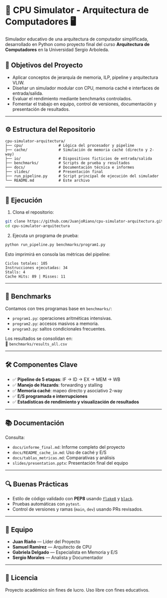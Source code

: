 # 🧠 CPU Simulator - Arquitectura de Computadores 🖥️

Simulador educativo de una arquitectura de computador simplificada, desarrollado en Python como proyecto final del curso **Arquitectura de Computadores** en la Universidad Sergio Arboleda.

## 🎯 Objetivos del Proyecto

- Aplicar conceptos de jerarquía de memoria, ILP, pipeline y arquitectura VLIW.
- Diseñar un simulador modular con CPU, memoria caché e interfaces de entrada/salida.
- Evaluar el rendimiento mediante benchmarks controlados.
- Fomentar el trabajo en equipo, control de versiones, documentación y presentación de resultados.

---

## ⚙️ Estructura del Repositorio

```
cpu-simulator-arquitectura/
├── cpu/                # Lógica del procesador y pipeline
├── cache/              # Simulación de memoria caché (directo y 2-way)
├── io/                 # Dispositivos ficticios de entrada/salida
├── benchmarks/         # Scripts de prueba y resultados
├── docs/               # Documentación técnica e informes
├── slides/             # Presentación final
├── run_pipeline.py     # Script principal de ejecución del simulador
└── README.md           # Este archivo
```

---

## 🚀 Ejecución

1. Clona el repositorio:

```bash
git clone https://github.com/JuanjoRiano/cpu-simulator-arquitectura.git
cd cpu-simulator-arquitectura
```

2. Ejecuta un programa de prueba:

```bash
python run_pipeline.py benchmarks/program1.py
```

Esto imprimirá en consola las métricas del pipeline:

```
Ciclos totales: 105
Instrucciones ejecutadas: 34
Stalls: 4
Cache Hits: 89 | Misses: 11
```

---

## 🧪 Benchmarks

Contamos con tres programas base en `benchmarks/`:

- `program1.py`: operaciones aritméticas intensivas.
- `program2.py`: accesos masivos a memoria.
- `program3.py`: saltos condicionales frecuentes.

Los resultados se consolidan en:  
📄 `benchmarks/results_all.csv`

---

## 🛠️ Componentes Clave

- ✅ **Pipeline de 5 etapas**: IF → ID → EX → MEM → WB
- ✅ **Manejo de Hazards**: forwarding y stalling
- ✅ **Memoria caché**: mapeo directo y asociativo 2-way
- ✅ **E/S programada e interrupciones**
- ✅ **Estadísticas de rendimiento y visualización de resultados**

---

## 📚 Documentación

Consulta:

- `docs/informe_final.md`: Informe completo del proyecto
- `docs/README_cache_io.md`: Uso de caché y E/S
- `docs/tablas_metricas.md`: Comparativas y análisis
- `slides/presentation.pptx`: Presentación final del equipo

---

## 🔍 Buenas Prácticas

- Estilo de código validado con **PEP8** usando [`flake8`](https://flake8.pycqa.org/) y [`black`](https://black.readthedocs.io/).
- Pruebas automáticas con `pytest`.
- Control de versiones y ramas (`main`, `dev`) usando PRs revisados.

---

## 👥 Equipo

- **Juan Riaño** — Líder del Proyecto
- **Samuel Ramírez** — Arquitecto de CPU
- **Gabriela Delgado** — Especialista en Memoria y E/S
- **Sergio Morales** — Analista y Documentador

---

## 📄 Licencia

Proyecto académico sin fines de lucro. Uso libre con fines educativos.

